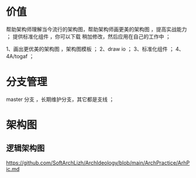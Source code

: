 # 价值
   
   帮助架构师理解当今流行的架构图，帮助架构师画更美的架构图 ，提高实战能力 ；
   提供标准化组件 ，你可以下载 稍加修改，然后应用在自己的工作中 ； 

1、画出更优美的架构图 ，架构图模板 ；
2、draw io ；
3、标准化组件  ；
4、4A/togaf ；




# 分支管理
  master 分支 ，长期维护分支，其它都是支线 ；

# 架构图

## 逻辑架构图

https://github.com/SoftArchLizh/ArchIdeology/blob/main/ArchPractice/ArhPic.md






